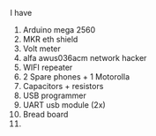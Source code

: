 I have 
1. Arduino mega 2560
2. MKR eth shield
3. Volt meter
4. alfa awus036acm network hacker
5. WIFI repeater
6. 2 Spare phones + 1 Motorolla
7. Capacitors + resistors
8. USB programmer
9. UART usb module (2x)
10. Bread board
11. 